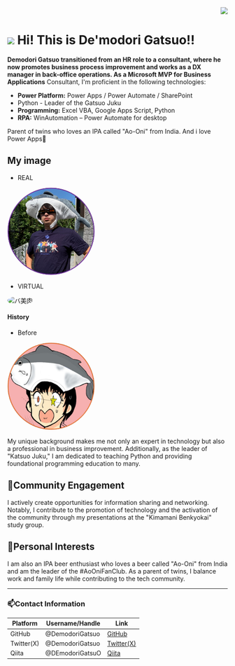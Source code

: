 <div align="right">
  <img src="https://komarev.com/ghpvc/?username=DemodoriGatsuo" />
</div>

# <img src="https://media.giphy.com/media/hvRJCLFzcasrR4ia7z/giphy.gif" width="28"> Hi! This is De'modori Gatsuo!!
**Demodori Gatsuo transitioned from an HR role to a consultant, where he now promotes business process improvement and works as a DX manager in back-office operations. As a Microsoft MVP for Business Applications**
Consultant, I'm proficient in the following technologies:

- **Power Platform:** Power Apps / Power Automate / SharePoint
- Python - Leader of the Gatsuo Juku
- **Programming:** Excel VBA, Google Apps Script, Python
- **RPA:** WinAutomation – Power Automate for desktop

Parent of twins who loves an IPA called "Ao-Oni" from India.
And i love Power Apps💞️ 

## My image
 - REAL
<img src="/asset/RealAvatar.png" alt="REAL" style="border-radius: 50%; width: 200px; height: 200px;">

- VIRTUAL
<img src="https://pbs.twimg.com/profile_images/1807909418010566656/SEmp8tKd_400x400.jpg" alt="バ美肉" style="border-radius: 50%; width: 200px; height: 200px;">

#### History

- Before
<img src="/asset/before.png" alt="バ美肉" style="border-radius: 50%; width: 200px; height: 200px;">

My unique background makes me not only an expert in technology but also a professional in business improvement. Additionally, as the leader of "Katsuo Juku," I am dedicated to teaching Python and providing foundational programming education to many.

## 🌱Community Engagement
I actively create opportunities for information sharing and networking. Notably, I contribute to the promotion of technology and the activation of the community through my presentations at the "Kimamani Benkyokai" study group.

## 👀Personal Interests
I am also an IPA beer enthusiast who loves a beer called "Ao-Oni" from India and am the leader of the #AoOniFanClub. As a parent of twins, I balance work and family life while contributing to the tech community.

---

### 📫Contact Information

| Platform  | Username/Handle                              | Link |
|-----------|--------------|------|
| GitHub    | @DemodoriGatsuo  | [GitHub](https://github.com/DemodoriGatsuo) |
| Twitter(X)   | @DemodoriGatsuo   | [Twitter(X)](https://x.com/DemodoriGatsuo) |
| Qiita   | @DEmodoriGatsuO |[Qiita](https://qiita.com/DEmodoriGatsuO)|
